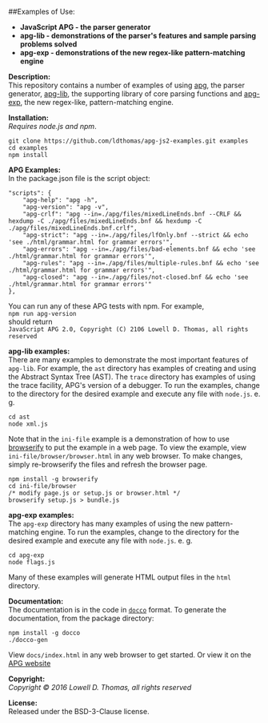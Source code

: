 ##Examples of Use:
- **JavaScript APG - the parser generator**
- **apg-lib - demonstrations of the parser's features and sample parsing problems solved**
- **apg-exp - demonstrations of the new regex-like pattern-matching engine**

**Description:**  
This repository contains a number of examples of using <a href="https://github.com/ldthomas/apg-js2">apg</a>, the parser generator,
<a href="https://github.com/ldthomas/apg-js2-lib">apg-lib</a>, the supporting library of core parsing functions
and <a href="https://github.com/ldthomas/apg-js2-exp">apg-exp</a>, the new regex-like, pattern-matching engine.    

**Installation:**  
*Requires node.js and npm*.
```
git clone https://github.com/ldthomas/apg-js2-examples.git examples
cd examples 
npm install
```
**APG Examples:**  
In the package.json file is the script object:
```
"scripts": {
    "apg-help": "apg -h",
    "apg-version": "apg -v",
    "apg-crlf": "apg --in=./apg/files/mixedLineEnds.bnf --CRLF && hexdump -C ./apg/files/mixedLineEnds.bnf && hexdump -C ./apg/files/mixedLineEnds.bnf.crlf",
    "apg-strict": "apg --in=./apg/files/lfOnly.bnf --strict && echo 'see ./html/grammar.html for grammar errors'",
    "apg-errors": "apg --in=./apg/files/bad-elements.bnf && echo 'see ./html/grammar.html for grammar errors'",
    "apg-rules": "apg --in=./apg/files/multiple-rules.bnf && echo 'see ./html/grammar.html for grammar errors'",
    "apg-closed": "apg --in=./apg/files/not-closed.bnf && echo 'see ./html/grammar.html for grammar errors'"
},
```  
You can run any of these APG tests with npm. For example,<br>
`npm run apg-version`<br>
should return <br>
`JavaScript APG 2.0, Copyright (C) 2106 Lowell D. Thomas, all rights reserved`

**apg-lib examples:**  
There are many examples to demonstrate the most important features of `apg-lib`.
For example, the `ast` directory has examples of creating and using the Abstract Syntax Tree (AST).
The `trace` directory has examples of using the trace facility, APG's version of a debugger.
To run the examples, change to the directory for the desired example and execute any file with `node.js`.
e. g.
```
cd ast
node xml.js
```
Note that in the `ini-file` example is a demonstration of how to use [browserify](http://browserify.org/)
to put the example in a web page. To view the example, view `ini-file/browser/browser.html` in any web browser.
To make changes, simply re-browserify the files and refresh the browser page.
```
npm install -g browserify
cd ini-file/browser
/* modify page.js or setup.js or browser.html */
browserify setup.js > bundle.js
```

**apg-exp examples:**  
The `apg-exp` directory has many examples of using the new pattern-matching engine.
To run the examples, change to the directory for the desired example and execute any file with `node.js`.
e. g.
```
cd apg-exp
node flags.js
```
Many of these examples will generate HTML output files in the `html` directory.

**Documentation:**  
The documentation is in the code in [`docco`](https://jashkenas.github.io/docco/) format.
To generate the documentation, from the package directory:
```
npm install -g docco
./docco-gen
```
View `docs/index.html` in any web browser to get started.
Or view it on the [APG website](http://coasttocoastresearch.com/docjs2/apg-examples/index.html)

**Copyright:**  
*Copyright &copy; 2016 Lowell D. Thomas, all rights reserved*  

**License:**  
Released under the BSD-3-Clause license.
      

